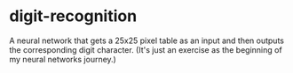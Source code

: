 # digit-recognition
A neural network that gets a 25x25 pixel table as an input and then outputs the corresponding digit character. (It's just an exercise as the beginning of my neural networks journey.)
